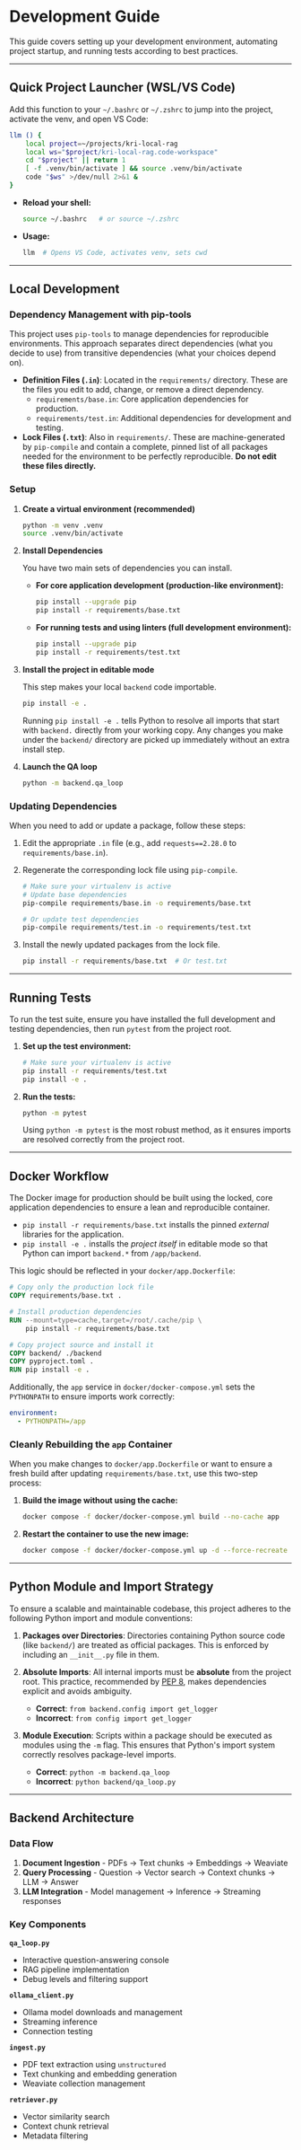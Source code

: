 # Development Guide

This guide covers setting up your development environment, automating project startup, and running tests according to best practices.

---

## Quick Project Launcher (WSL/VS Code)

Add this function to your `~/.bashrc` or `~/.zshrc` to jump into the project, activate the venv, and open VS Code:

```bash
llm () {
    local project=~/projects/kri-local-rag
    local ws="$project/kri-local-rag.code-workspace"
    cd "$project" || return 1
    [ -f .venv/bin/activate ] && source .venv/bin/activate
    code "$ws" >/dev/null 2>&1 &
}
```

- **Reload your shell:**
  ```bash
  source ~/.bashrc   # or source ~/.zshrc
  ```
- **Usage:**
  ```bash
  llm  # Opens VS Code, activates venv, sets cwd
  ```
---

## Local Development

### Dependency Management with pip-tools

This project uses `pip-tools` to manage dependencies for reproducible environments. This approach separates direct dependencies (what you decide to use) from transitive dependencies (what your choices depend on).

-   **Definition Files (`.in`)**: Located in the `requirements/` directory. These are the files you edit to add, change, or remove a direct dependency.
    -   `requirements/base.in`: Core application dependencies for production.
    -   `requirements/test.in`: Additional dependencies for development and testing.
-   **Lock Files (`.txt`)**: Also in `requirements/`. These are machine-generated by `pip-compile` and contain a complete, pinned list of all packages needed for the environment to be perfectly reproducible. **Do not edit these files directly.**

### Setup

1.  **Create a virtual environment (recommended)**

    ```bash
    python -m venv .venv
    source .venv/bin/activate
    ```

2.  **Install Dependencies**

    You have two main sets of dependencies you can install.

    *   **For core application development (production-like environment):**
        ```bash
        pip install --upgrade pip
        pip install -r requirements/base.txt
        ```

    *   **For running tests and using linters (full development environment):**
        ```bash
        pip install --upgrade pip
        pip install -r requirements/test.txt
        ```

3.  **Install the project in editable mode**

    This step makes your local `backend` code importable.

    ```bash
    pip install -e .
    ```

    Running `pip install -e .` tells Python to resolve all imports that start with `backend.` directly from your working copy. Any changes you make under the `backend/` directory are picked up immediately without an extra install step.

4.  **Launch the QA loop**

    ```bash
    python -m backend.qa_loop
    ```

### Updating Dependencies

When you need to add or update a package, follow these steps:

1.  Edit the appropriate `.in` file (e.g., add `requests==2.28.0` to `requirements/base.in`).
2.  Regenerate the corresponding lock file using `pip-compile`.

    ```bash
    # Make sure your virtualenv is active
    # Update base dependencies
    pip-compile requirements/base.in -o requirements/base.txt

    # Or update test dependencies
    pip-compile requirements/test.in -o requirements/test.txt
    ```
3.  Install the newly updated packages from the lock file.
    ```bash
    pip install -r requirements/base.txt  # Or test.txt
    ```

---

## Running Tests

To run the test suite, ensure you have installed the full development and testing dependencies, then run `pytest` from the project root.

1.  **Set up the test environment:**
    ```bash
    # Make sure your virtualenv is active
    pip install -r requirements/test.txt
    pip install -e .
    ```
2.  **Run the tests:**
    ```bash
    python -m pytest
    ```
    Using `python -m pytest` is the most robust method, as it ensures imports are resolved correctly from the project root.

---

## Docker Workflow

The Docker image for production should be built using the locked, core application dependencies to ensure a lean and reproducible container.

*   `pip install -r requirements/base.txt` installs the pinned *external* libraries for the application.
*   `pip install -e .` installs the *project itself* in editable mode so that Python can import `backend.*` from `/app/backend`.

This logic should be reflected in your `docker/app.Dockerfile`:

```dockerfile
# Copy only the production lock file
COPY requirements/base.txt .

# Install production dependencies
RUN --mount=type=cache,target=/root/.cache/pip \
    pip install -r requirements/base.txt

# Copy project source and install it
COPY backend/ ./backend
COPY pyproject.toml .
RUN pip install -e .
```

Additionally, the `app` service in `docker/docker-compose.yml` sets the `PYTHONPATH` to ensure imports work correctly:

```yaml
environment:
  - PYTHONPATH=/app
```

### Cleanly Rebuilding the `app` Container
When you make changes to `docker/app.Dockerfile` or want to ensure a fresh build after updating `requirements/base.txt`, use this two-step process:

1.  **Build the image without using the cache:**
    ```bash
    docker compose -f docker/docker-compose.yml build --no-cache app
    ```

2.  **Restart the container to use the new image:**
    ```bash
    docker compose -f docker/docker-compose.yml up -d --force-recreate app
    ```

---

## Python Module and Import Strategy

To ensure a scalable and maintainable codebase, this project adheres to the following Python import and module conventions:

1.  **Packages over Directories**: Directories containing Python source code (like `backend/`) are treated as official packages. This is enforced by including an `__init__.py` file in them.

2.  **Absolute Imports**: All internal imports must be **absolute** from the project root. This practice, recommended by [PEP 8](https://www.python.org/dev/peps/pep-0008/#imports), makes dependencies explicit and avoids ambiguity.
    *   **Correct**: `from backend.config import get_logger`
    *   **Incorrect**: `from config import get_logger`

3.  **Module Execution**: Scripts within a package should be executed as modules using the `-m` flag. This ensures that Python's import system correctly resolves package-level imports.
    *   **Correct**: `python -m backend.qa_loop`
    *   **Incorrect**: `python backend/qa_loop.py`

---

## Backend Architecture

### Data Flow
1. **Document Ingestion** - PDFs → Text chunks → Embeddings → Weaviate
2. **Query Processing** - Question → Vector search → Context chunks → LLM → Answer
3. **LLM Integration** - Model management → Inference → Streaming responses

### Key Components

**`qa_loop.py`**
- Interactive question-answering console
- RAG pipeline implementation
- Debug levels and filtering support

**`ollama_client.py`**
- Ollama model downloads and management
- Streaming inference
- Connection testing

**`ingest.py`**
- PDF text extraction using `unstructured`
- Text chunking and embedding generation
- Weaviate collection management

**`retriever.py`**
- Vector similarity search
- Context chunk retrieval
- Metadata filtering
